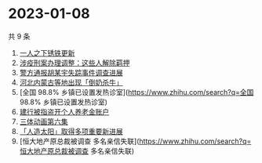 # 2023-01-08

共 9 条

<!-- BEGIN -->
<!-- 最后更新时间 Sun Jan 08 2023 03:06:55 GMT+0800 (China Standard Time) -->

1. [一人之下锈铁更新](https://www.zhihu.com/search?q=一人之下锈铁更新)
1. [涉疫刑案办理调整：这些人解除羁押](https://www.zhihu.com/search?q=涉疫刑案办理调整：这些人解除羁押)
1. [警方通报胡某宇失踪事件调查进展](https://www.zhihu.com/search?q=警方通报胡某宇失踪事件调查进展)
1. [河北内蒙古等地出现「倒奶杀牛」](https://www.zhihu.com/search?q=河北内蒙古等地出现「倒奶杀牛」)
1. [全国 98.8% 乡镇已设置发热诊室](https://www.zhihu.com/search?q=全国 98.8%
   乡镇已设置发热诊室)
1. [建行被指盗开个人养老金账户](https://www.zhihu.com/search?q=建行被指盗开个人养老金账户)
1. [三体动画第六集](https://www.zhihu.com/search?q=三体动画第六集)
1. [「人造太阳」取得多项重要新进展](https://www.zhihu.com/search?q=「人造太阳」取得多项重要新进展)
1. [恒大地产原总裁被调查
   多名亲信失联](https://www.zhihu.com/search?q=恒大地产原总裁被调查
   多名亲信失联)

<!-- END -->
